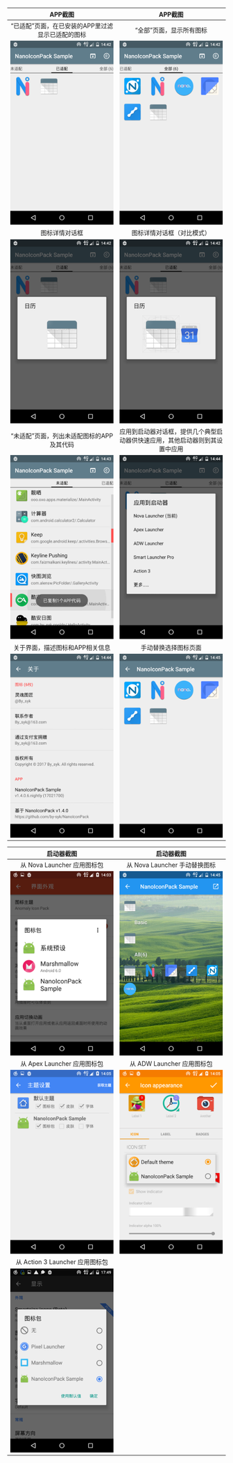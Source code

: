 | APP截图 | APP截图 |
| :--: | :--: |
| “已适配”页面，在已安装的APP里过滤显示已适配的图标 | “全部”页面，显示所有图标 |
| ![screenshot_nano_page_matched](screenshot_nano_page_matched.png) | ![screenshot_nano_page_all](screenshot_nano_page_all.png) |
| 图标详情对话框 | 图标详情对话框（对比模式） |
| ![screenshot_nano_icon_detail](screenshot_nano_icon_detail.png) | ![screenshot_nano_icon_grid_and_compare](screenshot_nano_icon_grid_and_compare.png) |
| “未适配”页面，列出未适配图标的APP及其代码 | 应用到启动器对话框，提供几个典型启动器供快速应用，其他启动器则到其设置中应用 |
| ![screenshot_nano_page_lost](screenshot_nano_page_lost.png) | ![screenshot_nano_apply](screenshot_nano_apply.png) |
| 关于界面，描述图标和APP相关信息 | 手动替换选择图标页面 |
| ![screenshot_nano_copyright](screenshot_nano_about.png) | ![screenshot_nano_pick_icon](screenshot_nano_page_pick_icon.png) |

| 启动器截图 | 启动器截图 |
| :--: | :--: |
| 从 Nova Launcher 应用图标包 | 从 Nova Launcher 手动替换图标 |
| ![screenshot_nova_apply](screenshot_nova_apply.png) | ![screenshot_nova_custom_choose](screenshot_nova_custom_choose.png) |
| 从 Apex Launcher 应用图标包 | 从 ADW Launcher 应用图标包 |
| ![screenshot_apex_apply](screenshot_apex_apply.png) | ![screenshot_adw_apply](screenshot_adw_apply.png) |
| 从 Action 3 Launcher 应用图标包 | |
| ![screenshot_action_3_apply](screenshot_action_3_apply.png) |